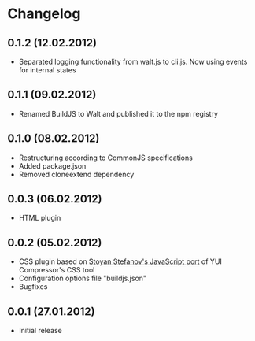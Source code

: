 Changelog
=========

0.1.2 (12.02.2012)
------------------

* Separated logging functionality from walt.js to cli.js. Now using events for internal states

0.1.1 (09.02.2012)
------------------

* Renamed BuildJS to Walt and published it to the npm registry

0.1.0 (08.02.2012)
------------------

* Restructuring according to CommonJS specifications
* Added package.json
* Removed cloneextend dependency

0.0.3 (06.02.2012)
------------------

* HTML plugin

0.0.2 (05.02.2012)
------------------

* CSS plugin based on [Stoyan Stefanov's JavaScript port](https://github.com/yui/yuicompressor/blob/master/ports/js/cssmin.js) of YUI Compressor's CSS tool
* Configuration options file "buildjs.json"
* Bugfixes

0.0.1 (27.01.2012)
------------------

* Initial release
